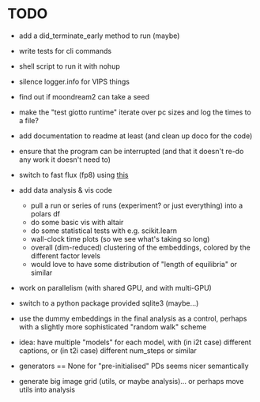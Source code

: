 # TODO

- add a did_terminate_early method to run (maybe)

- write tests for cli commands

- shell script to run it with nohup

- silence logger.info for VIPS things

- find out if moondream2 can take a seed

- make the "test giotto runtime" iterate over pc sizes and log the times to a
  file?

- add documentation to readme at least (and clean up doco for the code)

- ensure that the program can be interrupted (and that it doesn't re-do any work
  it doesn't need to)

- switch to fast flux (fp8) using
  [this](https://github.com/aredden/flux-fp8-api)

- add data analysis & vis code

  - pull a run or series of runs (experiment? or just everything) into a polars
    df
  - do some basic vis with altair
  - do some statistical tests with e.g. scikit.learn
  - wall-clock time plots (so we see what's taking so long)
  - overall (dim-reduced) clustering of the embeddings, colored by the different
    factor levels
  - would love to have some distribution of "length of equilibria" or similar

- work on parallelism (with shared GPU, and with multi-GPU)

- switch to a python package provided sqlite3 (maybe...)

- use the dummy embeddings in the final analysis as a control, perhaps with a
  slightly more sophisticated "random walk" scheme

- idea: have multiple "models" for each model, with (in i2t case) different
  captions, or (in t2i case) different num_steps or similar

- generators == None for "pre-initialised" PDs seems nicer semantically

- generate big image grid (utils, or maybe analysis)... or perhaps move utils
  into analysis
